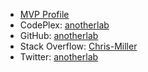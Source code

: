 - [MVP Profile](http://mvp.microsoft.com/en-us/mvp/Chris%20Miller-5000200)
- CodePlex: [anotherlab](https://www.codeplex.com/site/users/view/anotherlab)
- GitHub: [anotherlab](https://github.com/anotherlab)
- Stack Overflow: [Chris-Miller](http://stackoverflow.com/users/206/chris-miller)
- Twitter: [anotherlab](https://twitter.com/anotherlab)
